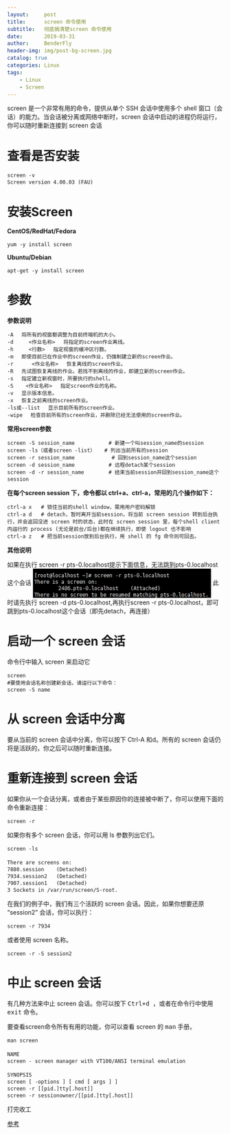 ```yaml
---
layout:     post
title:      screen 命令使用
subtitle:   彻底搞清楚screen 命令使用
date:       2019-03-31
author:     BenderFly
header-img: img/post-bg-screen.jpg
catalog: true
categories: Linux
tags:
    - Linux
    - Screen
---
```

screen 是一个非常有用的命令，提供从单个 SSH 会话中使用多个 shell 窗口（会话）的能力。当会话被分离或网络中断时，screen 会话中启动的进程仍将运行，你可以随时重新连接到 screen 会话

# 查看是否安装
```shell
screen -v
Screen version 4.00.03 (FAU)
```
# 安装Screen
**CentOS/RedHat/Fedora**
```
yum -y install screen
```
**Ubuntu/Debian**
```shell
apt-get -y install screen
```

# 参数
**参数说明**
```shell
-A 　将所有的视窗都调整为目前终端机的大小。
-d     <作业名称> 　将指定的screen作业离线。
-h     <行数> 　指定视窗的缓冲区行数。
-m 　即使目前已在作业中的screen作业，仍强制建立新的screen作业。
-r      <作业名称> 　恢复离线的screen作业。
-R 　先试图恢复离线的作业。若找不到离线的作业，即建立新的screen作业。
-s 　指定建立新视窗时，所要执行的shell。
-S    <作业名称> 　指定screen作业的名称。
-v 　显示版本信息。
-x 　恢复之前离线的screen作业。
-ls或--list 　显示目前所有的screen作业。
-wipe 　检查目前所有的screen作业，并删除已经无法使用的screen作业。
```

**常用screen参数**
```shell
screen -S session_name           # 新建一个叫session_name的session
screen -ls（或者screen -list）   # 列出当前所有的session
screen -r session_name            # 回到session_name这个session
screen -d session_name           # 远程detach某个session
screen -d -r session_name        # 结束当前session并回到session_name这个session
```
**在每个screen session 下，命令都以 ctrl+a、ctrl-a，常用的几个操作如下：**
```shell
ctrl-a x   # 锁住当前的shell window，需用用户密码解锁
ctrl-a d   # detach，暂时离开当前session，将当前 screen session 转到后台执行，并会返回没进 screen 时的状态，此时在 screen session 里，每个shell client内运行的 process (无论是前台/后台)都在继续执行，即使 logout 也不影响
ctrl-a z   # 把当前session放到后台执行，用 shell 的 fg 命令则可回去。
```
**其他说明**

如果在执行 screen -r pts-0.localhost提示下面信息，无法跳到pts-0.localhost这个会话
<img src="https://github.com/handerfly/handerfly.github.io/blob/master/img/screen-error.png" align=center />
此时请先执行 screen -d pts-0.localhost,再执行screen -r pts-0.localhost，即可跳到pts-0.localhost这个会话（即先detach，再连接）




# 启动一个 screen 会话

命令行中输入 screen 来启动它
```shell
screen
#要使用会话名称创建新会话，请运行以下命令：
screen -S name
```
# 从 screen 会话中分离
要从当前的 screen 会话中分离，你可以按下<kdb> Ctrl-A </kdb>和<kdb>d</kdb>。所有的 screen 会话仍将是活跃的，你之后可以随时重新连接。

# 重新连接到 screen 会话

如果你从一个会话分离，或者由于某些原因你的连接被中断了，你可以使用下面的命令重新连接：
```shell
screen -r
```
如果你有多个 screen 会话，你可以用 ls 参数列出它们。
```shell
screen -ls

There are screens on:
7880.session    (Detached)
7934.session2   (Detached)
7907.session1   (Detached)
3 Sockets in /var/run/screen/S-root.
```
在我们的例子中，我们有三个活跃的 screen 会话。因此，如果你想要还原 “session2” 会话，你可以执行：
```shell
screen -r 7934
```
或者使用 screen 名称。
```shell
screen -r -S session2
```
# 中止 screen 会话
有几种方法来中止 screen 会话。你可以按下 <kbd>Ctrl+d </kbd>，或者在命令行中使用 <kbd>exit</kbd> 命令。

要查看screen命令所有有用的功能，你可以查看 screen 的 <kbd>man</kbd> 手册。
```shell
man screen

NAME
screen - screen manager with VT100/ANSI terminal emulation

SYNOPSIS
screen [ -options ] [ cmd [ args ] ]
screen -r [[pid.]tty[.host]]
screen -r sessionowner/[[pid.]tty[.host]]
```

打完收工


[参考](https://www.linuxprobe.com/screen-example.html)



